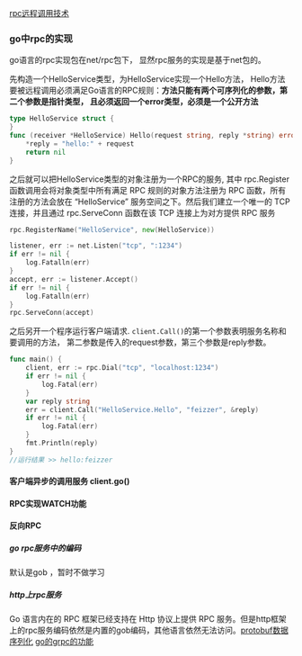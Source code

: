 [rpc远程调用技术](rpc远程调用技术.md) 

### go中rpc的实现

go语言的rpc实现包在net/rpc包下， 显然rpc服务的实现是基于net包的。

先构造一个HelloService类型，为HelloService实现一个Hello方法， Hello方法要被远程调用必须满足Go语言的RPC规则：**方法只能有两个可序列化的参数，第二个参数是指针类型， 且必须返回一个error类型，必须是一个公开方法**

```go
type HelloService struct {
}
func (receiver *HelloService) Hello(request string, reply *string) error {
	*reply = "hello:" + request
	return nil
}
```

之后就可以把HelloService类型的对象注册为一个RPC的服务, 其中 rpc.Register 函数调用会将对象类型中所有满足 RPC 规则的对象方法注册为 RPC 函数，所有注册的方法会放在 “HelloService” 服务空间之下。然后我们建立一个唯一的 TCP 连接，并且通过 rpc.ServeConn 函数在该 TCP 连接上为对方提供 RPC 服务

```go
rpc.RegisterName("HelloService", new(HelloService))

listener, err := net.Listen("tcp", ":1234")
if err != nil {
	log.Fatalln(err)
}
accept, err := listener.Accept()
if err != nil {
	log.Fatalln(err)
}
rpc.ServeConn(accept)
```

之后另开一个程序运行客户端请求.  `client.Call()`的第一个参数表明服务名称和要调用的方法， 第二参数是传入的request参数，第三个参数是reply参数。

```go
func main() {
	client, err := rpc.Dial("tcp", "localhost:1234")
	if err != nil {
		log.Fatal(err)
	}
	var reply string
	err = client.Call("HelloService.Hello", "feizzer", &reply)
	if err != nil {
		log.Fatal(err)
	}
	fmt.Println(reply)
}
//运行结果 >> hello:feizzer
```

#### 客户端异步的调用服务 client.go()

#### RPC实现WATCH功能

#### 反向RPC



##### go rpc服务中的编码

默认是gob  ，暂时不做学习

##### http上rpc服务

Go 语言内在的 RPC 框架已经支持在 Http 协议上提供 RPC 服务。但是http框架上的rpc服务编码依然是内置的gob编码，其他语言依然无法访问。[protobuf数据序列化](protobuf数据序列化.md)     [go的grpc的功能](go的grpc的功能.md)



